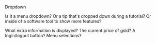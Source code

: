 Dropdown

Is it a menu dropdown? Or a tip that's dropped down during a tutorial? Or inside of a software tool to show more features?

What extra information is displayed? The current price of gold? A login/logout button? Menu selections?
